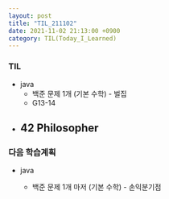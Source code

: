 ```yaml
---
layout: post
title: "TIL_211102"
date: 2021-11-02 21:13:00 +0900
category: TIL(Today_I_Learned)
---
```


### TIL
- java
	- 백준 문제 1개 (기본 수학) - 벌집
	- G13-14
- 42 Philosopher
	- 
### 다음 학습계획
- java
	- 백준 문제 1개 마저 (기본 수학) - 손익분기점

	<!-- - try-catch, throw 찾아보기 -->
<!-- - 42 Philosopher
	- 코드 수정해서 작동시키기 -->


